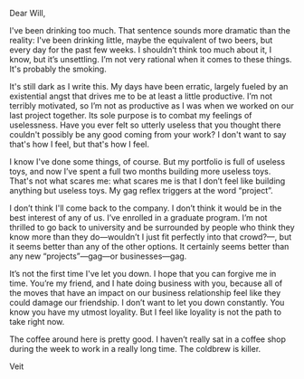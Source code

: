 Dear Will,

I've been drinking too much. That sentence sounds more dramatic than the reality:
I've been drinking little, maybe the equivalent of two beers,
but every day for the past few weeks. I shouldn’t think too
much about it, I know, but it’s unsettling. I’m not very rational
when it comes to these things. It's probably the smoking.

It's still dark as I write this. My days have been erratic, largely fueled by an
existential angst that drives me to be at least a little productive. I’m not
terribly motivated, so I’m not as productive as I was when we worked on our last
project together. Its sole purpose is to combat my feelings of uselessness. Have
you ever felt so utterly useless that you thought there couldn't possibly be any
good coming from your work? I don't want to say that's how I feel, but that's
how I feel.

I know I've done some things, of course. But my portfolio is full of
useless toys, and now I’ve spent a full two months building more useless toys.
That's not what scares me: what scares me is that I don’t feel like building
anything but useless toys. My gag reflex triggers at the word “project”.

I don’t think I'll come back to the company. I don’t think it would be in
the best interest of any of us. I’ve enrolled in a graduate program.
I’m not thrilled to go back to university and be surrounded by people who think
they know more than they do—wouldn’t I just fit perfectly into that crowd?—, but
it seems better than any of the other options. It certainly seems better than
any new “projects”—gag—or businesses—gag.

It’s not the first time I've let you down. I hope that you can forgive me in time.
You’re my friend, and I hate doing business with you, because all of the
moves that have an impact on our business relationship feel like they could
damage our friendship. I don’t want to let you down constantly. You know you
have my utmost loyality. But I feel like loyality is not the path to take right
now.

The coffee around here is pretty good. I haven’t really sat in a coffee shop
during the week to work in a really long time. The coldbrew is killer.

Veit
